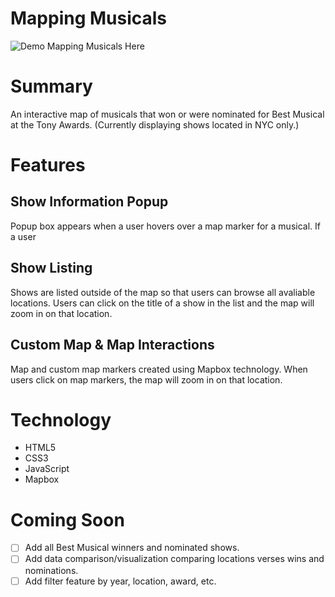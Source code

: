 # Mapping Musicals
![Demo Mapping Musicals Here]("http://www.brittanywalker.io/mappingmusicals/")

# Summary

An interactive map of musicals that won or were nominated for Best Musical at the Tony Awards. (Currently displaying shows located in NYC only.)

# Features

## Show Information Popup
Popup box appears when a user hovers over a map marker for a musical. If a user 

## Show Listing
Shows are listed outside of the map so that users can browse all avaliable locations. Users can click on the title of a show in the list and the map will zoom in on that location.

## Custom Map & Map Interactions
Map and custom map markers created using Mapbox technology. When users click on map markers, the map will zoom in on that location.

# Technology

* HTML5
* CSS3 
* JavaScript
* Mapbox

# Coming Soon

- [ ] Add all Best Musical winners and nominated shows.
- [ ] Add data comparison/visualization comparing locations verses wins and nominations.
- [ ] Add filter feature by year, location, award, etc.
